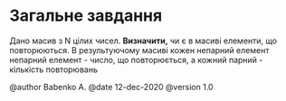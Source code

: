 ﻿# Загальне завдання

Дано масив з N цілих чисел. **Визначити,** чи є в масиві елементи, що повторюються. В результуючому масиві кожен непарний елемент непарний елемент - число, що повторюється, а кожний парний - кількість повторювань


@author Babenko A.
@date 12-dec-2020
@version 1.0